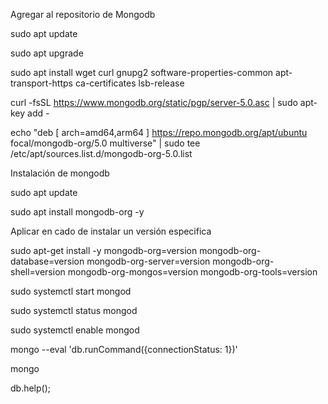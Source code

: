Agregar al repositorio de Mongodb

sudo apt update

sudo apt upgrade

sudo apt install wget curl gnupg2 software-properties-common apt-transport-https ca-certificates lsb-release

curl -fsSL https://www.mongodb.org/static/pgp/server-5.0.asc | sudo apt-key add -

echo "deb [ arch=amd64,arm64 ] https://repo.mongodb.org/apt/ubuntu focal/mongodb-org/5.0 multiverse" | sudo tee /etc/apt/sources.list.d/mongodb-org-5.0.list

Instalación de mongodb

sudo apt update

sudo apt install mongodb-org -y

Aplicar en cado de instalar un versión especifica

sudo apt-get install -y mongodb-org=version mongodb-org-database=version mongodb-org-server=version mongodb-org-shell=version mongodb-org-mongos=version mongodb-org-tools=version

sudo systemctl start mongod

sudo systemctl status mongod

sudo systemctl enable mongod

mongo --eval 'db.runCommand({connectionStatus: 1})'

mongo

db.help();